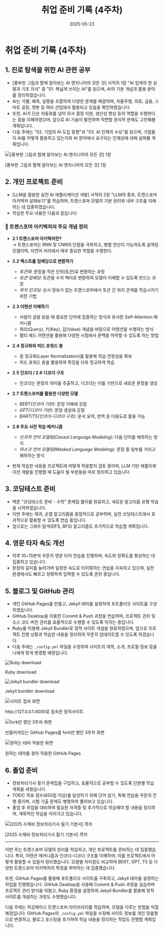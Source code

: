﻿---
title: "취업 준비 기록 (4주차)"
date: 2025-05-23
layout: post
categories: [취업준비]
tags: [AI, 코딩테스트, 졸업준비, 타자연습, 프로젝트, GitHub]
---

# 취업 준비 기록 (4주차)

## 1. 진로 탐색을 위한 AI 관련 공부  
- [풍부한 그림과 함께 알아보는 AI 엔지니어의 모든 것] 서적의 1장 "AI 업계의 현 상황과 기초 지식" 중 "01. 폭넓게 쓰이는 AI"를 읽으며, AI의 기본 개념과 활용 분야를 정리하였습니다.  
- AI는 식별, 예측, 실행을 조합하여 다양한 문제를 해결하며, 자율주행, 의료, 금융, 스마트 공장, 챗봇 등 여러 산업에서 활용되고 있음을 확인하였습니다.  
- 또한, AI가 단순 자동화를 넘어 의사 결정 지원, 생산성 향상 등의 역할을 수행한다는 점을 이해하였으며, 앞으로 AI 기술이 발전하며 직면할 윤리적 문제도 고민해볼 계획입니다.  
- 다음 주에는 "02. 기업의 AI 도입 동향"과 "03. AI 인재의 수요"를 읽으며, 기업들이 AI를 어떻게 활용하고 있는지와 AI 분야에서 요구되는 인재상에 대해 살펴볼 계획입니다.  


<!-- 이미지&캡션 -->
<div class="img-caption">
  <img src="/images/0523/0523-1.png" alt="[풍부한 그림과 함께 알아보는 AI 엔지니어의 모든 것] 1장" />
  <p>[풍부한 그림과 함께 알아보는 AI 엔지니어의 모든 것] 1장</p>
</div>

## 2. 개인 프로젝트 준비  
- [LLM을 활용한 실전 AI 애플리케이션 개발] 서적의 2장 "LLM의 중추, 트랜스포머 아키텍처 살펴보기"를 학습하며, 트랜스포머 모델의 기본 원리와 내부 구조를 이해하는 데 집중하였습니다.  
- 학습한 주요 내용은 다음과 같습니다:

### 📌 트랜스포머 아키텍처의 주요 개념 정리  
- **2.1 트랜스포머 아키텍처란?**  
  → 트랜스포머는 RNN 및 CNN의 단점을 극복하고, 병렬 연산이 가능하도록 설계된 모델이며, 자연어 처리에서 매우 중요한 역할을 수행한다.

- **2.2 텍스트를 임베딩으로 변환하기**  
  - *토큰화:* 문장을 작은 단위(토큰)로 변환하는 과정  
  - *토큰 임베딩:* 토큰을 수치 벡터로 변환하여 모델이 이해할 수 있도록 만드는 과정  
  - *위치 인코딩:* 순서 정보가 없는 트랜스포머에서 토큰 간 위치 관계를 학습시키기 위한 기법

- **2.3 어텐션 이해하기**  
  - 사람이 글을 읽을 때 중요한 단어에 집중하는 방식과 유사한 Self-Attention 메커니즘  
  - 쿼리(Query), 키(Key), 값(Value) 개념을 바탕으로 어텐션을 수행하는 방식  
  - 멀티 헤드 어텐션을 활용해 다양한 시점에서 문맥을 파악할 수 있도록 하는 방법

- **2.4 정규화와 피드 포워드 층**  
  - 층 정규화(Layer Normalization)를 활용해 학습 안정성을 확보  
  - 피드 포워드 층을 활용하여 특징을 더욱 정교하게 학습

- **2.5 인코더 / 2.6 디코더 구조**  
  - 인코더는 문장의 의미를 추출하고, 디코더는 이를 기반으로 새로운 문장을 생성

- **2.7 트랜스포머를 활용한 다양한 모델**  
  - *BERT(인코더 기반):* 문장 이해에 강점  
  - *GPT(디코더 기반):* 문장 생성에 강점  
  - *BART/T5(인코더-디코더 구조):* 문서 요약, 번역 등 다용도로 활용 가능

- **2.8 주요 사전 학습 메커니즘**  
  - *인과적 언어 모델링(Causal Language Modeling):* 다음 단어를 예측하는 방식  
  - *마스크 언어 모델링(Masked Language Modeling):* 문장 중 일부를 가리고 예측하는 방식

- 현재 학습한 내용을 프로젝트에 어떻게 적용할지 검토 중이며, LLM 기반 애플리케이션 개발을 진행할 때 도움이 될 부분들을 따로 정리하고 있습니다.

## 3. 코딩테스트 준비  
- 백준 "코딩테스트 준비 - 수학" 문제집 풀이를 완료하고, 새로운 알고리즘 유형 학습을 시작하였습니다.  
- 이번 주에는 재귀, 순열 알고리즘을 중점적으로 공부하며, 실전 코딩테스트에서 효과적으로 활용할 수 있도록 연습 중입니다.  
- 앞으로는 그래프 탐색(DFS, BFS) 알고리즘도 추가적으로 학습할 계획입니다.

## 4. 영문 타자 속도 개선  
- 하루 10~15분씩 꾸준히 영문 타자 연습을 진행하며, 속도와 정확도를 향상하는 데 집중하고 있습니다.  
- 문장의 길이를 늘려가며 일정한 속도로 타이핑하는 연습을 지속하고 있으며, 실전 환경에서도 빠르고 정확하게 입력할 수 있도록 훈련 중입니다.

## 5. 블로그 및 GitHub 관리  
- 개인 GitHub Pages를 만들고, Jekyll 테마를 설정하여 포트폴리오 사이트를 구성하였습니다.  
- GitHub Desktop을 이용한 Commit & Push 과정을 연습하며, 프로젝트 관리 및 소스 코드 버전 관리를 효율적으로 수행할 수 있도록 익히는 중입니다.  
- Ruby를 이용해 Jekyll Bundler로 정적 사이트 개설을 완료하였으며, 앞으로 프로젝트 진행 상황과 학습한 내용을 정리하여 꾸준히 업데이트할 수 있도록 하겠습니다.  
- 다음 주에는 `_config.yml` 파일을 수정하여 사이트의 제목, 소개, 프로필 정보 등을 나에게 맞게 변경할 예정입니다.  

<!--이미지&캡션 그룹-->
<div class="img-caption-group">
  <div class="img-caption">
    <img src="/images/0523/0523-2.png" alt="Ruby download" />
    <p>Ruby download</p>
  </div>

  <div class="img-caption">
    <img src="/images/0523/0523-3.png" alt="Jekyll bundler download" />
    <p>Jekyll bundler download</p>
  </div>
</div>

<div class="img-caption-group">
  <div class="img-caption uniform-img">
    <img src="/images/0523/0523-4.png" alt="사이트 접속 화면" />
    <p>http://127.0.0.1:4000로 접속한 정적사이트</p>
  </div>

  <div class="img-caption uniform-img">
    <img src="/images/0523/0523-5.png" alt="fork만 했던 3주차 화면" />
    <p>만들어져있는 GitHub Pages를 fork만 했던 3주차 화면</p>
  </div>
  
  <div class="img-caption uniform-img">
    <img src="/images/0523/0523-6.png" alt="원하는 테마 적용한 화면" />
    <p>원하는 테마를 찾아 적용한 GitHub Pages</p>
  </div>
</div>




## 6. 졸업 준비  
- 정보처리기사 필기 문제집을 구입하고, 효율적으로 공부할 수 있도록 단원별 학습 계획을 세웠습니다.  
- TOEIC 목표 점수(650점 이상)를 달성하기 위해 단어 암기, 독해 연습을 꾸준히 진행 중이며, 시험 기출 문제도 병행하여 풀어보고 있습니다.  
- 졸업 후 취업을 대비하여 필요한 자격증 및 추가적으로 학습해야 할 내용을 정리하며, 계획적인 학습을 이어가고 있습니다.  

<div class="img-caption">
  <img src="/images/0523/0523-7.png" alt="[2025 수제비 정보처리기사 필기 기본서] 목차" />
  <p>[2025 수제비 정보처리기사 필기 기본서] 목차</p>
</div>

---

이번 주는 트랜스포머 모델의 원리를 학습하고, 개인 프로젝트를 준비하는 데 집중했습니다. 특히, 어텐션 메커니즘과 인코더-디코더 구조를 이해하며, 이를 프로젝트에서 어떻게 활용할 수 있을지 정리했습니다. 모델별 차이점도 비교하며 BERT, GPT, T5 등 다양한 트랜스포머 아키텍처의 특징을 파악하는 데 집중했습니다.  

또한, GitHub Pages를 활용해 포트폴리오 사이트를 구축하고, Jekyll 테마를 설정하는 작업을 진행했습니다. GitHub Desktop을 사용해 Commit & Push 과정을 실습하며 프로젝트 관리 방식을 익혔고, Ruby 환경을 설정하여 Jekyll Bundler를 활용해 정적 사이트를 개설하는 과정도 수행했습니다.  

다음 주에는 허깅페이스 트랜스포머 라이브러리를 학습하며, 모델을 다루는 방법을 익힐 예정입니다. GitHub Pages의 `_config.yml` 파일을 수정해 사이트 정보를 개인 맞춤형으로 변경하고, 블로그 포스팅을 추가하여 학습 내용을 정리하는 작업도 진행할 계획입니다.
